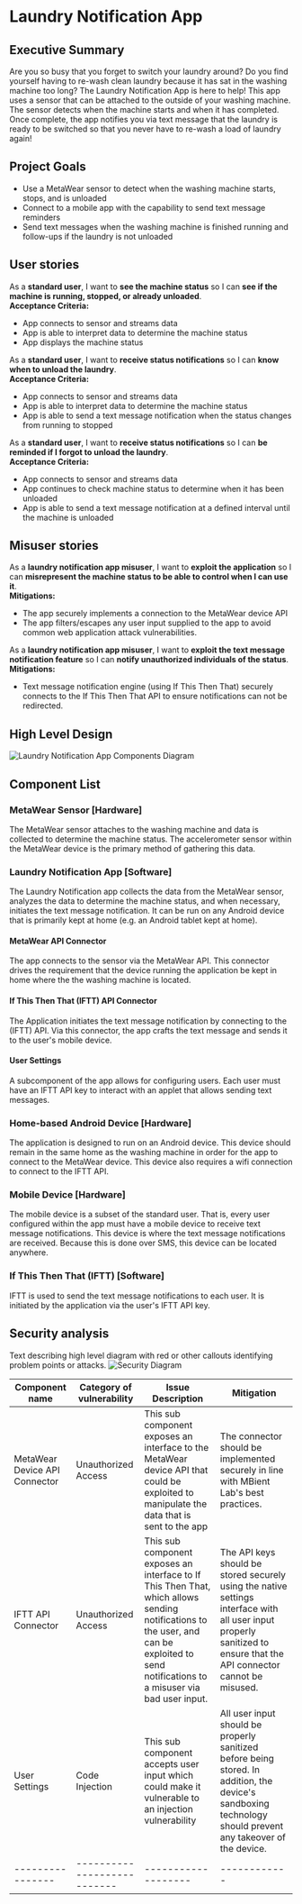 # Laundry Notification App

## Executive Summary
Are you so busy that you forget to switch your laundry around?  Do you find yourself having to re-wash clean laundry because it has sat in the washing machine too long?  The Laundry Notification App is here to help!  This app uses a sensor that can be attached to the outside of your washing machine.  The sensor detects when the machine starts and when it has completed.  Once complete, the app notifies you via text message that the laundry is ready to be switched so that you never have to re-wash a load of laundry again!

## Project Goals
* Use a MetaWear sensor to detect when the washing machine starts, stops, and is unloaded
* Connect to a mobile app with the capability to send text message reminders
* Send text messages when the washing machine is finished running and follow-ups if the laundry is not unloaded

## User stories
As a **standard user**, I want to **see the machine status** so I can **see if the machine is running, stopped, or already unloaded**.  
**Acceptance Criteria:**
* App connects to sensor and streams data
* App is able to interpret data to determine the machine status
* App displays the machine status

As a **standard user**, I want to **receive status notifications** so I can **know when to unload the laundry**.  
**Acceptance Criteria:**
* App connects to sensor and streams data
* App is able to interpret data to determine the machine status
* App is able to send a text message notification when the status changes from running to stopped

As a **standard user**, I want to **receive status notifications** so I can **be reminded if I forgot to unload the laundry**.  
**Acceptance Criteria:**
* App connects to sensor and streams data
* App continues to check machine status to determine when it has been unloaded
* App is able to send a text message notification at a defined interval until the machine is unloaded

## Misuser stories
As a **laundry notification app misuser**, I want to **exploit the application** so I can **misrepresent the machine status to be able to control when I can use it**.  
**Mitigations:**  
* The app securely implements a connection to the MetaWear device API
* The app filters/escapes any user input supplied to the app to avoid common web application attack vulnerabilities.

As a **laundry notification app misuser**, I want to **exploit the text message notification feature** so I can **notify unauthorized individuals of the status**.  
**Mitigations:**  
* Text message notification engine (using If This Then That) securely connects to the If This Then That API to ensure notifications can not be redirected.

## High Level Design
![Laundry Notification App Components Diagram](./Laundry_Notification_App_Components.png)

## Component List
### MetaWear Sensor [Hardware]
The MetaWear sensor attaches to the washing machine and data is collected to determine the machine status. The accelerometer sensor within the MetaWear device is the primary method of gathering this data.

### Laundry Notification App [Software]
The Laundry Notification app collects the data from the MetaWear sensor, analyzes the data to determine the machine status, and when necessary, initiates the text message notification.  It can be run on any Android device that is primarily kept at home (e.g. an Android tablet kept at home).

#### MetaWear API Connector
The app connects to the sensor via the MetaWear API.  This connector drives the requirement that the device running the application be kept in home where the the washing machine is located.

#### If This Then That (IFTT) API Connector
The Application initiates the text message notification by connecting to the (IFTT) API.  Via this connector, the app crafts the text message and sends it to the user's mobile device.

#### User Settings
A subcomponent of the app allows for configuring users.  Each user must have an IFTT API key to interact with an applet that allows sending text messages.

### Home-based Android Device [Hardware]
The application is designed to run on an Android device.  This device should remain in the same home as the washing machine in order for the app to connect to the MetaWear device.  This device also requires a wifi connection to connect to the IFTT API.

### Mobile Device [Hardware]
The mobile device is a subset of the standard user.  That is, every user configured within the app must have a mobile device to receive text message notifications.  This device is where the text message notifications are received.  Because this is done over SMS, this device can be located anywhere.

### If This Then That (IFTT) [Software]
IFTT is used to send the text message notifications to each user.  It is initiated by the application via the user's IFTT API key.

## Security analysis
Text describing high level diagram with red or other callouts identifying problem points or attacks.
![Security Diagram](./Laundry_Notification_App_Components_w_Security.png)

| Component name | Category of vulnerability | Issue Description | Mitigation |
|----------------|---------------------------|-------------------|------------|
| MetaWear Device API Connector | Unauthorized Access | This sub component exposes an interface to the MetaWear device API that could be exploited to manipulate the data that is sent to the app | The connector should be implemented securely in line with MBient Lab's best practices.|
| IFTT API Connector | Unauthorized Access | This sub component exposes an interface to If This Then That, which allows sending notifications to the user, and can be exploited to send notifications to a misuser via bad user input. | The API keys should be stored securely using the native settings interface with all user input properly sanitized to ensure that the API connector cannot be misused. |
| User Settings | Code Injection | This sub component accepts user input which could make it vulnerable to an injection vulnerability | All user input should be properly sanitized before being stored.  In addition, the device's sandboxing technology should prevent any takeover of the device. |
|----------------|---------------------------|-------------------|------------|
